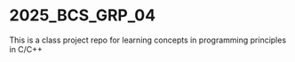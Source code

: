# 2025_BCS_GRP_04
This is a class project repo for learning concepts in programming principles in C/C++
